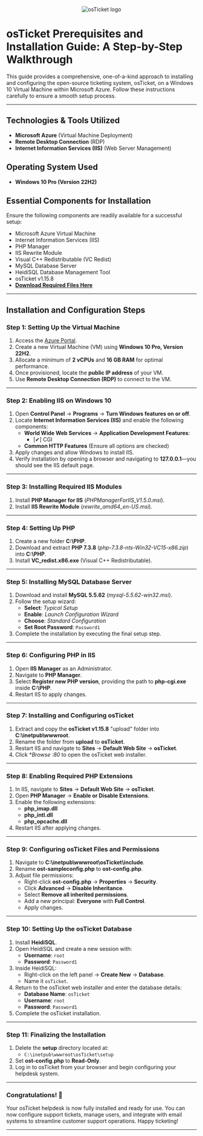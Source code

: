 <p align="center">
<img src="https://github.com/user-attachments/assets/c46376f6-f693-497c-bce2-87110e834d6a" alt="osTicket logo"/>
</p>

# osTicket Prerequisites and Installation Guide: A Step-by-Step Walkthrough

This guide provides a comprehensive, one-of-a-kind approach to installing and configuring the open-source ticketing system, osTicket, on a Windows 10 Virtual Machine within Microsoft Azure. Follow these instructions carefully to ensure a smooth setup process.

---

## **Technologies & Tools Utilized**
- **Microsoft Azure** (Virtual Machine Deployment)
- **Remote Desktop Connection** (RDP)
- **Internet Information Services (IIS)** (Web Server Management)

## **Operating System Used**
- **Windows 10 Pro (Version 22H2)**

## **Essential Components for Installation**
Ensure the following components are readily available for a successful setup:
- Microsoft Azure Virtual Machine
- Internet Information Services (IIS)
- PHP Manager
- IIS Rewrite Module
- Visual C++ Redistributable (VC Redist)
- MySQL Database Server
- HeidiSQL Database Management Tool
- osTicket v1.15.8
- **[Download Required Files Here](https://drive.google.com/drive/u/0/folders/1APMfNyfNzcxZC6EzdaNfdZsUwxWYChf6)**

---

## **Installation and Configuration Steps**

### **Step 1: Setting Up the Virtual Machine**
1. Access the [Azure Portal](https://portal.azure.com/).
2. Create a new Virtual Machine (VM) using **Windows 10 Pro, Version 22H2**.
3. Allocate a minimum of **2 vCPUs** and **16 GB RAM** for optimal performance.
4. Once provisioned, locate the **public IP address** of your VM.
5. Use **Remote Desktop Connection (RDP)** to connect to the VM.

---

### **Step 2: Enabling IIS on Windows 10**
1. Open **Control Panel** → **Programs** → **Turn Windows features on or off**.
2. Locate **Internet Information Services (IIS)** and enable the following components:
   - **World Wide Web Services** → **Application Development Features**:
     - [✔] CGI
   - **Common HTTP Features** (Ensure all options are checked)
3. Apply changes and allow Windows to install IIS.
4. Verify installation by opening a browser and navigating to **127.0.0.1**—you should see the IIS default page.

---

### **Step 3: Installing Required IIS Modules**
1. Install **PHP Manager for IIS** (_PHPManagerForIIS_V1.5.0.msi_).
2. Install **IIS Rewrite Module** (_rewrite_amd64_en-US.msi_).

---

### **Step 4: Setting Up PHP**
1. Create a new folder **C:\PHP**.
2. Download and extract **PHP 7.3.8** (_php-7.3.8-nts-Win32-VC15-x86.zip_) into **C:\PHP**.
3. Install **VC_redist.x86.exe** (Visual C++ Redistributable).

---

### **Step 5: Installing MySQL Database Server**
1. Download and install **MySQL 5.5.62** (_mysql-5.5.62-win32.msi_).
2. Follow the setup wizard:
   - **Select**: _Typical Setup_
   - **Enable**: _Launch Configuration Wizard_
   - **Choose**: _Standard Configuration_
   - **Set Root Password**: `Password1`
3. Complete the installation by executing the final setup step.

---

### **Step 6: Configuring PHP in IIS**
1. Open **IIS Manager** as an Administrator.
2. Navigate to **PHP Manager**.
3. Select **Register new PHP version**, providing the path to **php-cgi.exe** inside **C:\PHP**.
4. Restart IIS to apply changes.

---

### **Step 7: Installing and Configuring osTicket**
1. Extract and copy the **osTicket v1.15.8** "upload" folder into **C:\inetpub\wwwroot**.
2. Rename the folder from **upload** to **osTicket**.
3. Restart IIS and navigate to **Sites** → **Default Web Site** → **osTicket**.
4. Click **Browse *:80** to open the osTicket web installer.

---

### **Step 8: Enabling Required PHP Extensions**
1. In IIS, navigate to **Sites** → **Default Web Site** → **osTicket**.
2. Open **PHP Manager** → **Enable or Disable Extensions**.
3. Enable the following extensions:
   - **php_imap.dll**
   - **php_intl.dll**
   - **php_opcache.dll**
4. Restart IIS after applying changes.

---

### **Step 9: Configuring osTicket Files and Permissions**
1. Navigate to **C:\inetpub\wwwroot\osTicket\include**.
2. Rename **ost-sampleconfig.php** to **ost-config.php**.
3. Adjust file permissions:
   - Right-click **ost-config.php** → **Properties** → **Security**.
   - Click **Advanced** → **Disable Inheritance**.
   - Select **Remove all inherited permissions**.
   - Add a new principal: **Everyone** with **Full Control**.
   - Apply changes.

---

### **Step 10: Setting Up the osTicket Database**
1. Install **HeidiSQL**.
2. Open HeidiSQL and create a new session with:
   - **Username**: `root`
   - **Password**: `Password1`
3. Inside HeidiSQL:
   - Right-click on the left panel → **Create New** → **Database**.
   - Name it `osTicket`.
4. Return to the osTicket web installer and enter the database details:
   - **Database Name**: `osTicket`
   - **Username**: `root`
   - **Password**: `Password1`
5. Complete the osTicket installation.

---

### **Step 11: Finalizing the Installation**
1. Delete the **setup** directory located at:
   - `C:\inetpub\wwwroot\osTicket\setup`
2. Set **ost-config.php** to **Read-Only**.
3. Log in to osTicket from your browser and begin configuring your helpdesk system.

---

### **Congratulations!** 🎉
Your osTicket helpdesk is now fully installed and ready for use. You can now configure support tickets, manage users, and integrate with email systems to streamline customer support operations. Happy ticketing!

---
